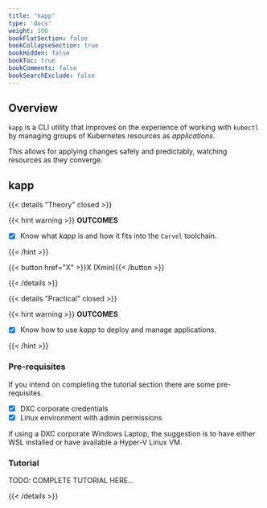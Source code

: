 ```yaml
---
title: "kapp"
type: 'docs'
weight: 100
bookFlatSection: false
bookCollapseSection: true
bookHidden: false
bookToc: true
bookComments: false
bookSearchExclude: false
---
```


## Overview

`kapp` is a CLI utility that improves on the experience of working with `kubectl` by managing groups of Kubernetes resources as _applications_.

This allows for applying changes safely and predictably, watching resources as they converge.

## kapp

{{< details "Theory" closed >}}

{{< hint warning >}}
**OUTCOMES**

- [x] Know what _kapp_ is and how it fits into the `Carvel` toolchain.

{{< /hint >}}

{{< button href="X" >}}X (Xmin){{< /button >}}

{{< /details >}}

{{< details "Practical" closed >}}

{{< hint warning >}}
**OUTCOMES**

- [x] Know how to use _kapp_ to deploy and manage applications.

{{< /hint >}}

### Pre-requisites

If you intend on completing the tutorial section there are some pre-requisites.

- [x] DXC corporate credentials
- [x] Linux environment with admin permissions

if using a DXC corporate Windows Laptop, the suggestion is to have either WSL installed or have available a Hyper-V Linux VM.

### Tutorial

TODO: COMPLETE TUTORIAL HERE...

{{< /details >}}
